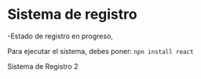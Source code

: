 <h1>Sistema de registro</h1>
 -Estado de registro en progreso,

 Para ejecutar el sistema, debes poner:
 ``` npn install react  ```

 Sistema de Registro 2

